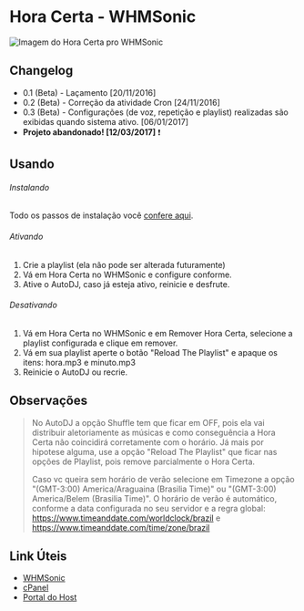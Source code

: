 # Hora Certa - WHMSonic
![Imagem do Hora Certa pro WHMSonic](http://i.imgur.com/QhQ2rRk.png)

## Changelog
* 0.1 (Beta) - Laçamento [20/11/2016]
* 0.2 (Beta) - Correção da atividade Cron [24/11/2016]
* 0.3 (Beta) - Configurações (de voz, repetição e playlist) realizadas são exibidas quando sistema ativo. [06/01/2017]
* **Projeto abandonado! [12/03/2017]** :exclamation:

## Usando
###### Instalando
Todo os passos de instalação você [confere aqui](https://msaulohenrique.github.io/whmsonichoracerta/).

###### Ativando
1. Crie a playlist (ela não pode ser alterada futuramente)
2. Vá em Hora Certa no WHMSonic e configure conforme.
3. Ative o AutoDJ, caso já esteja ativo, reinicie e desfrute.

###### Desativando
1. Vá em Hora Certa no WHMSonic e em Remover Hora Certa, selecione a playlist configurada e clique em remover.
2. Vá em sua playlist aperte o botão "Reload The Playlist" e apaque os itens: hora.mp3 e minuto.mp3
3. Reinicie o AutoDJ ou recrie.

## Observações
> No AutoDJ a opção Shuffle tem que ficar em OFF, pois ela vai distribuir aletoriamente as músicas e como conseguência a Hora Certa não coincidirá corretamente com o horário.
> Já mais por hipotese alguma, use a opção "Reload The Playlist" que ficar nas opções de Playlist, pois remove parcialmente o Hora Certa.
> 
> Caso vc queira sem horário de verão selecione em Timezone a opção "(GMT-3:00) America/Araguaina (Brasilia Time)" ou "(GMT-3:00) America/Belem (Brasilia Time)". O horário de verão é automático, conforme a data configurada no seu servidor e a regra global: https://www.timeanddate.com/worldclock/brazil e https://www.timeanddate.com/time/zone/brazil

## Link Úteis
* [WHMSonic](https://whmsonic.com)
* [cPanel](https://www.cpanel.com.br/)
* [Portal do Host](https://www.portaldohost.com.br/)
